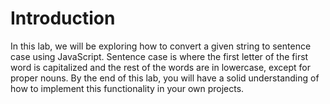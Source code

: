 # Introduction

In this lab, we will be exploring how to convert a given string to sentence case using JavaScript. Sentence case is where the first letter of the first word is capitalized and the rest of the words are in lowercase, except for proper nouns. By the end of this lab, you will have a solid understanding of how to implement this functionality in your own projects.
